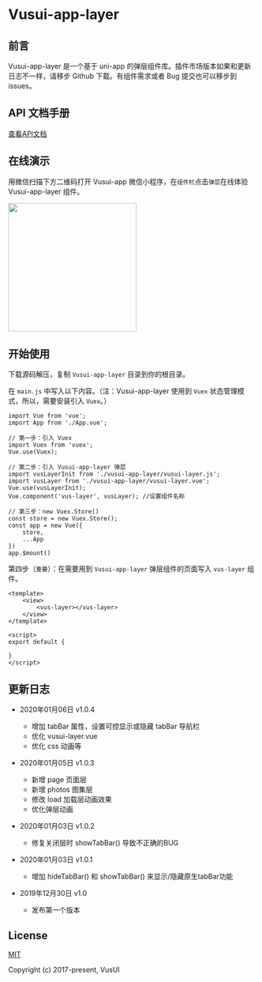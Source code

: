 # Vusui-app-layer

## 前言
Vusui-app-layer 是一个基于 uni-app 的弹层组件库。插件市场版本如果和更新日志不一样，请移步 Github 下载。有组件需求或者 Bug 提交也可以移步到 issues。

## API 文档手册
[查看API文档](https://vusui.github.io/#/app/layer)

## 在线演示
用微信扫描下方二维码打开 Vusui-app 微信小程序，在`组件栏`点击`弹层`在线体验 Vusui-app-layer 组件。
<p align="left"><a href="https://vusui.github.io" target="_blank" rel="noopener noreferrer"><img width="260" height="260" src="https://vusui.github.io/img/mp-qc.37d7e614.jpg"></a></p>

 
## 开始使用
下载源码解压，复制 `Vusui-app-layer` 目录到你的根目录。

 在 `main.js` 中写入以下内容。（注：Vusui-app-layer 使用到 `Vuex` 状态管理模式，所以，需要安装引入 `Vuex`。）
```
import Vue from 'vue';
import App from './App.vue';

// 第一步：引入 Vuex
import Vuex from 'vuex';
Vue.use(Vuex);

// 第二步：引入 Vusui-app-layer 弹层
import vusLayerInit from './vusui-app-layer/vusui-layer.js';
import vusLayer from './vusui-app-layer/vusui-layer.vue';
Vue.use(vusLayerInit);
Vue.component('vus-layer', vusLayer); //设置组件名称

// 第三步：new Vuex.Store()
const store = new Vuex.Store();
const app = new Vue({
    store,
    ...App
})
app.$mount()
```

第四步（`重要`）：在需要用到 `Vusui-app-layer` 弹层组件的页面写入 `vus-layer` 组件。
```
<template>
    <view>
        <vus-layer></vus-layer>
    </view>
</template>

<script>
export default {
    
}
</script>
```


## 更新日志
 * 2020年01月06日 v1.0.4
	*  增加 tabBar 属性，设置可控显示或隐藏 tabBar 导航栏
	*  优化 vusui-layer.vue
    *  优化 css 动画等

 * 2020年01月05日 v1.0.3
    *  新增 page 页面层
	*  新增 photos 图集层
	*  修改 load 加载层动画效果
	*  优化弹层动画
	
 * 2020年01月03日 v1.0.2
    *  修复关闭层时 showTabBar() 导致不正确的BUG
	
 * 2020年01月03日 v1.0.1
    *  增加 hideTabBar() 和 showTabBar() 来显示/隐藏原生tabBar功能
	 
 * 2019年12月30日 v1.0
    *  发布第一个版本

## License
[MIT](http://opensource.org/licenses/MIT)

Copyright (c) 2017-present, VusUI
